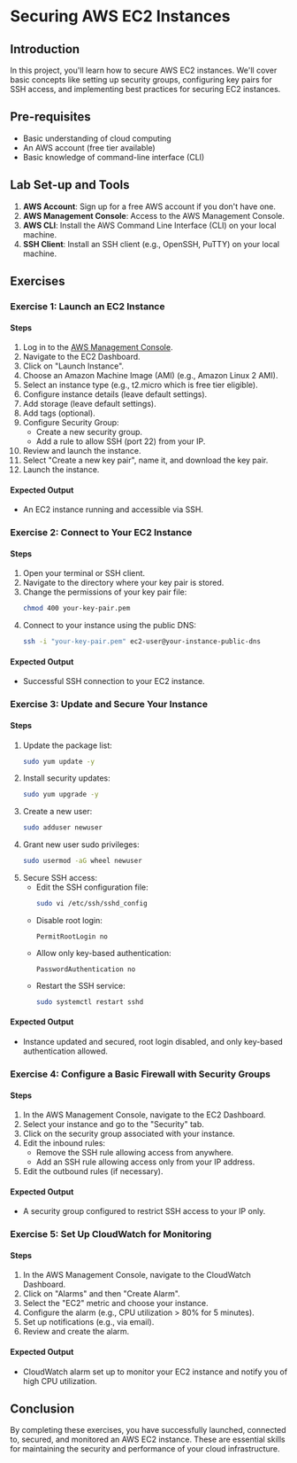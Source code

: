 # Securing AWS EC2 Instances

## Introduction

In this project, you'll learn how to secure AWS EC2 instances. We'll cover basic concepts like setting up security groups, configuring key pairs for SSH access, and implementing best practices for securing EC2 instances.

## Pre-requisites

- Basic understanding of cloud computing
- An AWS account (free tier available)
- Basic knowledge of command-line interface (CLI)

## Lab Set-up and Tools

1. **AWS Account**: Sign up for a free AWS account if you don't have one.
2. **AWS Management Console**: Access to the AWS Management Console.
3. **AWS CLI**: Install the AWS Command Line Interface (CLI) on your local machine.
4. **SSH Client**: Install an SSH client (e.g., OpenSSH, PuTTY) on your local machine.

## Exercises

### Exercise 1: Launch an EC2 Instance

#### Steps

1. Log in to the [AWS Management Console](https://aws.amazon.com/console/).
2. Navigate to the EC2 Dashboard.
3. Click on "Launch Instance".
4. Choose an Amazon Machine Image (AMI) (e.g., Amazon Linux 2 AMI).
5. Select an instance type (e.g., t2.micro which is free tier eligible).
6. Configure instance details (leave default settings).
7. Add storage (leave default settings).
8. Add tags (optional).
9. Configure Security Group:
    - Create a new security group.
    - Add a rule to allow SSH (port 22) from your IP.
10. Review and launch the instance.
11. Select "Create a new key pair", name it, and download the key pair.
12. Launch the instance.

#### Expected Output

- An EC2 instance running and accessible via SSH.

### Exercise 2: Connect to Your EC2 Instance

#### Steps

1. Open your terminal or SSH client.
2. Navigate to the directory where your key pair is stored.
3. Change the permissions of your key pair file:
    ```bash
    chmod 400 your-key-pair.pem
    ```
4. Connect to your instance using the public DNS:
    ```bash
    ssh -i "your-key-pair.pem" ec2-user@your-instance-public-dns
    ```

#### Expected Output

- Successful SSH connection to your EC2 instance.

### Exercise 3: Update and Secure Your Instance

#### Steps

1. Update the package list:
    ```bash
    sudo yum update -y
    ```
2. Install security updates:
    ```bash
    sudo yum upgrade -y
    ```
3. Create a new user:
    ```bash
    sudo adduser newuser
    ```
4. Grant new user sudo privileges:
    ```bash
    sudo usermod -aG wheel newuser
    ```
5. Secure SSH access:
    - Edit the SSH configuration file:
        ```bash
        sudo vi /etc/ssh/sshd_config
        ```
    - Disable root login:
        ```plaintext
        PermitRootLogin no
        ```
    - Allow only key-based authentication:
        ```plaintext
        PasswordAuthentication no
        ```
    - Restart the SSH service:
        ```bash
        sudo systemctl restart sshd
        ```

#### Expected Output

- Instance updated and secured, root login disabled, and only key-based authentication allowed.

### Exercise 4: Configure a Basic Firewall with Security Groups

#### Steps

1. In the AWS Management Console, navigate to the EC2 Dashboard.
2. Select your instance and go to the "Security" tab.
3. Click on the security group associated with your instance.
4. Edit the inbound rules:
    - Remove the SSH rule allowing access from anywhere.
    - Add an SSH rule allowing access only from your IP address.
5. Edit the outbound rules (if necessary).

#### Expected Output

- A security group configured to restrict SSH access to your IP only.

### Exercise 5: Set Up CloudWatch for Monitoring

#### Steps

1. In the AWS Management Console, navigate to the CloudWatch Dashboard.
2. Click on "Alarms" and then "Create Alarm".
3. Select the "EC2" metric and choose your instance.
4. Configure the alarm (e.g., CPU utilization > 80% for 5 minutes).
5. Set up notifications (e.g., via email).
6. Review and create the alarm.

#### Expected Output

- CloudWatch alarm set up to monitor your EC2 instance and notify you of high CPU utilization.

## Conclusion

By completing these exercises, you have successfully launched, connected to, secured, and monitored an AWS EC2 instance. These are essential skills for maintaining the security and performance of your cloud infrastructure.
